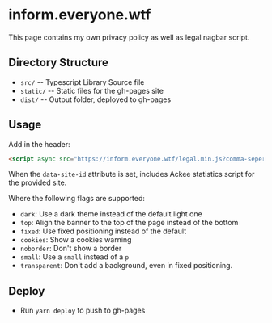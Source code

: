 # inform.everyone.wtf

This page contains my own privacy policy as well as legal nagbar script. 

## Directory Structure

- `src/` -- Typescript Library Source file
- `static/` -- Static files for the gh-pages site
- `dist/` -- Output folder, deployed to gh-pages

## Usage

Add in the header:
```html
<script async src="https://inform.everyone.wtf/legal.min.js?comma-seperated-flags" data-site-id='{id-for-stats}'></script>
```

When the `data-site-id` attribute is set, includes Ackee statistics script for the provided site. 

Where the following flags are supported:

- `dark`: Use a dark theme instead of the default light one
- `top`: Align the banner to the top of the page instead of the bottom
- `fixed`: Use fixed positioning instead of the default
- `cookies`: Show a cookies warning
- `noborder`: Don't show a border
- `small`: Use a `small` instead of a `p`
- `transparent`: Don't add a background, even in fixed positioning. 
## Deploy

- Run `yarn deploy` to push to gh-pages
